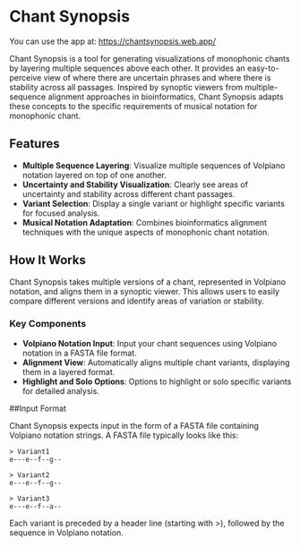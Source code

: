 # Chant Synopsis

You can use the app at: https://chantsynopsis.web.app/


Chant Synopsis is a tool for generating visualizations of monophonic chants by layering multiple sequences above each other. It provides an easy-to-perceive view of where there are uncertain phrases and where there is stability across all passages. Inspired by synoptic viewers from multiple-sequence alignment approaches in bioinformatics, Chant Synopsis adapts these concepts to the specific requirements of musical notation for monophonic chant.

## Features

- **Multiple Sequence Layering**: Visualize multiple sequences of Volpiano notation layered on top of one another.
- **Uncertainty and Stability Visualization**: Clearly see areas of uncertainty and stability across different chant passages.
- **Variant Selection**: Display a single variant or highlight specific variants for focused analysis.
- **Musical Notation Adaptation**: Combines bioinformatics alignment techniques with the unique aspects of monophonic chant notation.

## How It Works

Chant Synopsis takes multiple versions of a chant, represented in Volpiano notation, and aligns them in a synoptic viewer. This allows users to easily compare different versions and identify areas of variation or stability.

### Key Components

- **Volpiano Notation Input**: Input your chant sequences using Volpiano notation in a FASTA file format.
- **Alignment View**: Automatically aligns multiple chant variants, displaying them in a layered format.
- **Highlight and Solo Options**: Options to highlight or solo specific variants for detailed analysis.

##Input Format

Chant Synopsis expects input in the form of a FASTA file containing Volpiano notation strings. A FASTA file typically looks like this:


```
> Variant1
e---e--f--g--

> Variant2
e---e--f--g--

> Variant3
e---e--f--a--
```

Each variant is preceded by a header line (starting with >), followed by the sequence in Volpiano notation.
